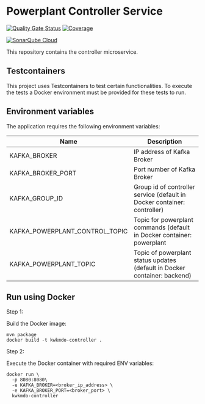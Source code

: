 # Powerplant Controller Service
[![Quality Gate Status](https://sonarcloud.io/api/project_badges/measure?project=Kilowatt-Commando_controller-service&metric=alert_status)](https://sonarcloud.io/summary/new_code?id=Kilowatt-Commando_controller-service)
[![Coverage](https://sonarcloud.io/api/project_badges/measure?project=Kilowatt-Commando_controller-service&metric=coverage)](https://sonarcloud.io/summary/new_code?id=Kilowatt-Commando_controller-service)

[![SonarQube Cloud](https://sonarcloud.io/images/project_badges/sonarcloud-highlight.svg)](https://sonarcloud.io/summary/new_code?id=Kilowatt-Commando_controller-service)

This repository contains the controller microservice.

## Testcontainers
This project uses Testcontainers to test certain functionalities. To execute the tests a Docker environment must be provided for these tests to run.

## Environment variables
The application requires the following environment variables:

| Name              | Description                                                               |
|-------------------|---------------------------------------------------------------------------|
| KAFKA_BROKER      | IP address of Kafka Broker                                                |
| KAFKA_BROKER_PORT | Port number of Kafka Broker                                               |
|KAFKA_GROUP_ID| Group id of controller service (default in Docker container: controller)  |
|KAFKA_POWERPLANT_CONTROL_TOPIC| Topic for powerplant commands (default in Docker container: powerplant    |
|KAFKA_POWERPLANT_TOPIC| Topic of powerplant status updates (default in Docker container: backend) |

## Run using Docker
Step 1:

Build the Docker image:
```shell
mvn package
docker build -t kwkmdo-controller .
```
Step 2:

Execute the Docker container with required ENV variables:
```shell
docker run \
  -p 8080:8080\
  -e KAFKA_BROKER=<broker_ip_address> \
  -e KAFKA_BROKER_PORT=<broker_port> \
  kwkmdo-controller
```

